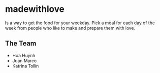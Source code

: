 # madewithlove

Is a way to get the food for your weekday. Pick a meal for each day of the week from
people who like to make and prepare them with love.

## The Team

- Hoa Huynh
- Juan Marco
- Katrina Tollin
